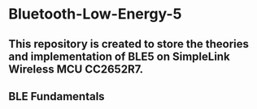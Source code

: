 # Bluetooth-Low-Energy-5
This repository is created to store the theories and implementation of BLE5 on SimpleLink Wireless MCU CC2652R7.
---
## BLE Fundamentals
###


